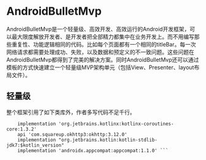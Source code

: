 # AndroidBulletMvp
AndroidBulletMvp是一个轻量级、高效开发、高效运行的Android开发框架，可以最大限度解放开发者、是开发者把全部精力都集中在业务开发上。而不用编写那些重复性、功能逻辑相同的代码。比如每个页面都有一个相同的titleBar。每一次网络请求都需要处理成功、失败，以及数据和预定义的不一致问题。这些问题在AndroidBulletMvp都得到了完美的解决方案。同时AndroidBulletMvp还可以通过模板的方式快速建立一个轻量级MVP架构单元（包括View、Presenter、layout布局文件）。

## 轻量级 
  整个框架引用了如下类库外，作者多写代码不足千行。

``` implementation "org.jetbrains.kotlinx:kotlinx-coroutines-android:1.3.2"
    implementation 'org.jetbrains.kotlinx:kotlinx-coroutines-core:1.3.2'
    api 'com.squareup.okhttp3:okhttp:3.12.0'
    implementation "org.jetbrains.kotlin:kotlin-stdlib-jdk7:$kotlin_version"
    implementation 'androidx.appcompat:appcompat:1.1.0' ```

